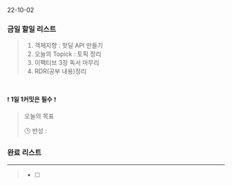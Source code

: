 22-10-02
### 금일 할일 리스트


>  1. 객체지향 : 핫딜 API 만들기
>  2. 오늘의 Topick : 토픽 정리
>  3. 이팩티브 3장 독서 마무리
>  4. RDR(공부 내용)정리


<br/>

❗ **1일 1커밋은 필수** ❗

> 오늘의 목표
>
> 🕒 반성 :
>

### 완료 리스트

---
> - [ ]